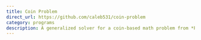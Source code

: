 ```yaml
---
title: Coin Problem
direct_url: https://github.com/caleb531/coin-problem
category: programs
description: A generalized solver for a coin-based math problem from *Parade* magazine
---
```

